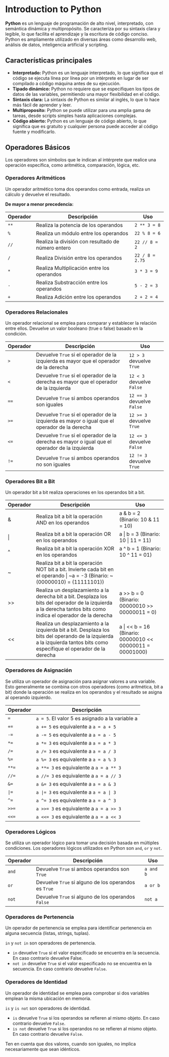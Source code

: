 # Introduction to Python

**Python** es un lenguaje de programación de alto nivel, interpretado, con semántica dinámica y multipropósito. Se caracteriza por su sintaxis clara y legible, lo que facilita el aprendizaje y la escritura de código conciso. Python es ampliamente utilizado en diversas áreas como desarrollo web, análisis de datos, inteligencia artificial y scripting.

## Características principales

- **Interpretado:** Python es un lenguaje interpretado, lo que significa que el código se ejecuta línea por línea por un intérprete en lugar de ser compilado a código máquina antes de su ejecución.
- **Tipado dinámico:** Python no requiere que se especifiquen los tipos de datos de las variables, permitiendo una mayor flexibilidad en el código.
- **Sintaxis clara:** La sintaxis de Python es similar al inglés, lo que lo hace más fácil de aprender y leer.
- **Multiproposito:** Python se puede utilizar para una amplia gama de tareas, desde scripts simples hasta aplicaciones complejas.
- **Código abierto:** Python es un lenguaje de código abierto, lo que significa que es gratuito y cualquier persona puede acceder al código fuente y modificarlo.

## Operadores Básicos

Los operadores son símbolos que le indican al intérprete que realice una operación específica, como aritmética, comparación, lógica, etc.

### Operadores Aritméticos

Un operador aritmético toma dos operandos como entrada, realiza un cálculo y devuelve el resultado.

**De mayor a menor precedencia:**

| Operador | Descripción                                        | Uso             |
| -------- | -------------------------------------------------- | --------------- |
| `**`     | Realiza la potencia de los operandos               | `2 ** 3 = 8`    |
| `%`      | Realiza un módulo entre los operandos              | `22 % 8 = 6`    |
| `//`     | Realiza la división con resultado de número entero | `22 // 8 = 2`   |
| `/`      | Realiza División entre los operandos               | `22 / 8 = 2.75` |
| `*`      | Realiza Multiplicación entre los operandos         | `3 * 3 = 9`     |
| `-`      | Realiza Substracción entre los operandos           | `5 - 2 = 3`     |
| `+`      | Realiza Adición entre los operandos                | `2 + 2 = 4`     |

### Operadores Relacionales

Un operador relacional se emplea para comparar y establecer la relación entre ellos. Devuelve un valor booleano (true o false) basado en la condición.

| Operador | Descripción                                                                                   | Uso                        |
| -------- | --------------------------------------------------------------------------------------------- | -------------------------- |
| `>`      | Devuelve `True` si el operador de la izquierda es mayor que el operador de la derecha         | `12 > 3` devuelve `True`   |
| `<`      | Devuelve `True` si el operador de la derecha es mayor que el operador de la izquierda         | `12 < 3` devuelve `False`  |
| `==`     | Devuelve `True` si ambos operandos son iguales                                                | `12 == 3` devuelve `False` |
| `>=`     | Devuelve `True` si el operador de la izquierda es mayor o igual que el operador de la derecha | `12 >= 3` devuelve `True`  |
| `<=`     | Devuelve `True` si el operador de la derecha es mayor o igual que el operador de la izquierda | `12 <= 3` devuelve `False` |
| `!=`     | Devuelve `True` si ambos operandos no son iguales                                             | `12 != 3` devuelve `True`  |

### Operadores Bit a Bit

Un operador bit a bit realiza operaciones en los operandos bit a bit.

| Operador | Descripción                                                                                                                                                              | Uso                                                       |
| -------- | ------------------------------------------------------------------------------------------------------------------------------------------------------------------------ | --------------------------------------------------------- |
| &        | Realiza bit a bit la operación AND en los operandos                                                                                                                      | a & b = 2 (Binario: 10 & 11 = 10)                         |
| \|       | Realiza bit a bit la operación OR en los operandos                                                                                                                       | a \| b = 3 (Binario: 10 \| 11 = 11)                       |
| ^        | Realiza bit a bit la operación XOR en los operandos                                                                                                                      | a ^ b = 1 (Binario: 10 ^ 11 = 01)                         |
| ~        | Realiza bit a bit la operación NOT bit a bit. Invierte cada bit en el operando \| ~a = -3 (Binario: ~(00000010) = (11111101))                                            |
| >>       | Realiza un desplazamiento a la derecha bit a bit. Desplaza los bits del operador de la izquierda a la derecha tantos bits como indica el operador de la derecha          | a >> b = 0 (Binario: 00000010 >> 00000011 = 0)            |
| <<       | Realiza un desplazamiento a la izquierda bit a bit. Desplaza los bits del operando de la izquierda a la izquierda tantos bits como especifique el operador de la derecha | a \| << b = 16 (Binario: 00000010 << 00000011 = 00001000) |

### Operadores de Asignación

Se utiliza un operador de asignación para asignar valores a una variable. Esto generalmente se combina con otros operadores (como aritmética, bit a bit) donde la operación se realiza en los operandos y el resultado se asigna al operando izquierdo.

| Operador | Descripción                                     |
| -------- | ----------------------------------------------- |
| `=`      | `a = 5`. El valor 5 es asignado a la variable a |
| `+=`     | `a += 5` es equivalente a `a = a + 5`           |
| `-=`     | `a -= 5` es equivalente a `a = a - 5`           |
| `*=`     | `a *= 3` es equivalente a `a = a * 3`           |
| `/=`     | `a /= 3` es equivalente a `a = a / 3`           |
| `%=`     | `a %= 3` es equivalente a `a = a % 3`           |
| `**=`    | `a **= 3` es equivalente a `a = a ** 3`         |
| `//=`    | `a //= 3` es equivalente a `a = a // 3`         |
| `&=`     | `a &= 3` es equivalente a `a = a & 3`           |
| `\|=`    | `a \|= 3` es equivalente a `a = a \| 3`         |
| `^=`     | `a ^= 3` es equivalente a `a = a ^ 3`           |
| `>>=`    | `a >>= 3` es equivalente a `a = a >> 3`         |
| `<<=`    | `a <<= 3` es equivalente a `a = a << 3`         |

### Operadores Lógicos

Se utiliza un operador lógico para tomar una decisión basada en múltiples condiciones. Los operadores lógicos utilizados en Python son `and`, `or` y `not`.

| Operador | Descripción                                          | Uso       |
| -------- | ---------------------------------------------------- | --------- |
| `and`    | Devuelve `True` si ambos operandos son `True`        | `a and b` |
| `or`     | Devuelve `True` si alguno de los operandos es `True` | `a or b`  |
| `not`    | Devuelve `True` si alguno de los operandos `False`   | `not a`   |

### Operadores de Pertenencia

Un operador de pertenencia se emplea para identificar pertenencia en alguna secuencia (listas, strings, tuplas).

`in` y `not in` son operadores de pertenencia.

- `in` devuelve `True` si el valor especificado se encuentra en la secuencia. En caso contrario devuelve False.
- `not in` devuelve `True` si el valor especificado no se encuentra en la secuencia. En caso contrario devuelve `False`.

### Operadores de Identidad

Un operador de identidad se emplea para comprobar si dos variables emplean la misma ubicación en memoria.

`is` y `is not` son operadores de identidad.

- `is` devuelve `True` si los operandos se refieren al mismo objeto. En caso contrario devuelve `False`.
- `is not` devuelve `True` si los operandos no se refieren al mismo objeto. En caso contrario devuelve `False`.

Ten en cuenta que dos valores, cuando son iguales, no implica necesariamente que sean idénticos.
